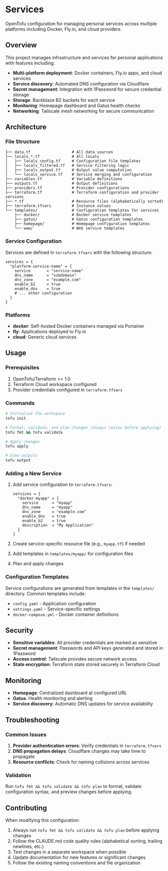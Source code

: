 # Services

OpenTofu configuration for managing personal services across multiple platforms including Docker, Fly.io, and cloud providers.

## Overview

This project manages infrastructure and services for personal applications with features including:

- **Multi-platform deployment**: Docker containers, Fly.io apps, and cloud services
- **Service discovery**: Automated DNS configuration via Cloudflare
- **Secret management**: Integration with 1Password for secure credential storage
- **Storage**: Backblaze B2 buckets for each service
- **Monitoring**: Homepage dashboard and Gatus health checks
- **Networking**: Tailscale mesh networking for secure communication

## Architecture

### File Structure

```
├── data.tf                  # All data sources
├── locals_*.tf              # All locals
│   ├── locals_config.tf     # Configuration file templates
│   ├── locals_filtered.tf   # Service filtering logic
│   ├── locals_output.tf     # Output value computation
│   └── locals_service.tf    # Service merging and configuration
├── variables.tf             # Variable definitions
├── outputs.tf               # Output definitions
├── providers.tf             # Provider configurations
├── terraform.tf             # Terraform configuration and provider versions
├── *.tf                     # Resource files (alphabetically sorted)
├── terraform.tfvars         # Instance values
└── templates/               # Configuration templates for services
    ├── docker/              # Docker service templates
    ├── gatus/               # Gatus configuration templates
    ├── homepage/            # Homepage configuration templates
    └── www/                 # Web service templates
```

### Service Configuration

Services are defined in `terraform.tfvars` with the following structure:

```hcl
services = {
  "platform-service-name" = {
    service       = "service-name"
    dns_name      = "subdomain"
    dns_zone      = "example.com"
    enable_b2     = true
    enable_dns    = true
    # ... other configuration
  }
}
```

### Platforms

- **docker**: Self-hosted Docker containers managed via Portainer
- **fly**: Applications deployed to Fly.io
- **cloud**: Generic cloud services

## Usage

### Prerequisites

1. OpenTofu/Terraform >= 1.0
2. Terraform Cloud workspace configured
3. Provider credentials configured in `terraform.tfvars`

### Commands

```bash
# Initialize the workspace
tofu init

# Format, validate, and plan changes (always review before applying)
tofu fmt && tofu validate

# Apply changes
tofu apply

# View outputs
tofu output
```

### Adding a New Service

1. Add service configuration to `terraform.tfvars`:
   ```hcl
   services = {
     "docker-myapp" = {
       service      = "myapp"
       dns_name     = "myapp"
       dns_zone     = "example.com"
       enable_dns   = true
       enable_b2    = true
       description  = "My Application"
     }
   }
   ```

2. Create service-specific resource file (e.g., `myapp.tf`) if needed

3. Add templates in `templates/myapp/` for configuration files

4. Plan and apply changes

### Configuration Templates

Service configurations are generated from templates in the `templates/` directory. Common templates include:

- `config.yaml` - Application configuration
- `settings.yaml` - Service-specific settings
- `docker-compose.yml` - Docker container definitions

## Security

- **Sensitive variables**: All provider credentials are marked as sensitive
- **Secret management**: Passwords and API keys generated and stored in 1Password
- **Access control**: Tailscale provides secure network access
- **State encryption**: Terraform state stored securely in Terraform Cloud

## Monitoring

- **Homepage**: Centralized dashboard at configured URL
- **Gatus**: Health monitoring and alerting
- **Service discovery**: Automatic DNS updates for service availability

## Troubleshooting

### Common Issues

1. **Provider authentication errors**: Verify credentials in `terraform.tfvars`
2. **DNS propagation delays**: Cloudflare changes may take time to propagate
3. **Resource conflicts**: Check for naming collisions across services

### Validation

Run `tofu fmt && tofu validate && tofu plan` to format, validate configuration syntax, and preview changes before applying.

## Contributing

When modifying this configuration:

1. Always run `tofu fmt && tofu validate && tofu plan` before applying changes
2. Follow the CLAUDE.md code quality rules (alphabetical sorting, trailing newlines, etc.)
3. Test changes in a separate workspace when possible
4. Update documentation for new features or significant changes
5. Follow the existing naming conventions and file organization
